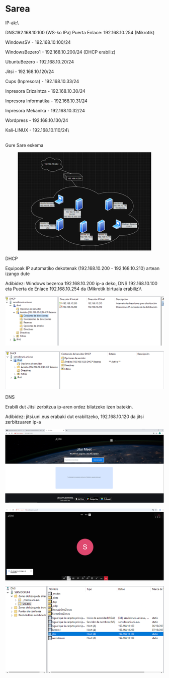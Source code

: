 # Sarea

IP-ak:\


DNS:192.168.10.100 (WS-ko IPa) Puerta Enlace: 192.168.10.254 (Mikrotik)

WindowsSV - 192.168.10.100/24

WindowsBezero1 - 192.168.10.200/24 (DHCP erabiliz)

UbuntuBezero - 192.168.10.20/24

Jitsi - 192.168.10.120/24

Cups (Inpresora) - 192.168.10.33/24

Inpresora Erizaintza - 192.168.10.30/24

Inpresora Informatika - 192.168.10.31/24

Inpresora Mekanika - 192.168.10.32/24

Wordpress - 192.168.10.130/24

Kali-LINUX - 192.168.10.110/24\


\
Gure Sare eskema



<figure><img src=".gitbook/assets/image.png" alt=""><figcaption></figcaption></figure>





DHCP

Equipoak IP automatiko dekotenak (192.168.10.200 - 192.168.10.210) artean izango dute



Adibidez: Windows bezeroa 192.168.10.200 ip-a deko, DNS 192.168.10.100 eta Puerta de Enlace 192.168.10.254 da (Mikrotik birtuala erabiliz)\


![](<.gitbook/assets/unknown (28).png>)



![](<.gitbook/assets/unknown (29).png>)



DNS



Erabili dut Jitsi zerbitzua ip-aren ordez bilatzeko izen batekin.

Adibidez: jitsi.uni.eus erabaki dut erabiltzeko, 192.168.10.120 da jitsi zerbitzuaren ip-a



![](<.gitbook/assets/unknown (30).png>)



![](<.gitbook/assets/unknown (31).png>)



![](<.gitbook/assets/unknown (32).png>)
